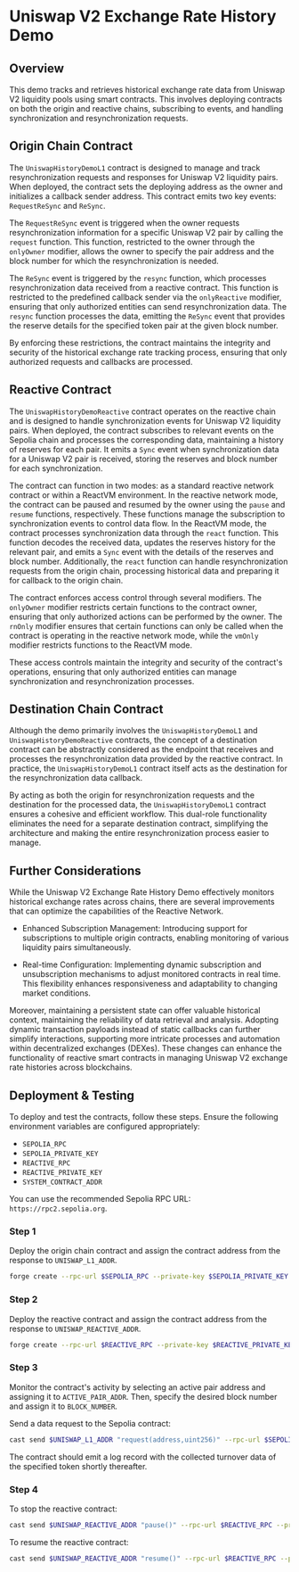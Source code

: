 # Uniswap V2 Exchange Rate History Demo

## Overview

This demo tracks and retrieves historical exchange rate data from Uniswap V2 liquidity pools using smart contracts. This involves deploying contracts on both the origin and reactive chains, subscribing to events, and handling synchronization and resynchronization requests.

## Origin Chain Contract

The `UniswapHistoryDemoL1` contract is designed to manage and track resynchronization requests and responses for Uniswap V2 liquidity pairs. When deployed, the contract sets the deploying address as the owner and initializes a callback sender address. This contract emits two key events: `RequestReSync` and `ReSync`.

The `RequestReSync` event is triggered when the owner requests resynchronization information for a specific Uniswap V2 pair by calling the `request` function. This function, restricted to the owner through the `onlyOwner` modifier, allows the owner to specify the pair address and the block number for which the resynchronization is needed.

The `ReSync` event is triggered by the `resync` function, which processes resynchronization data received from a reactive contract. This function is restricted to the predefined callback sender via the `onlyReactive` modifier, ensuring that only authorized entities can send resynchronization data. The `resync` function processes the data, emitting the `ReSync` event that provides the reserve details for the specified token pair at the given block number.

By enforcing these restrictions, the contract maintains the integrity and security of the historical exchange rate tracking process, ensuring that only authorized requests and callbacks are processed.

## Reactive Contract

The `UniswapHistoryDemoReactive` contract operates on the reactive chain and is designed to handle synchronization events for Uniswap V2 liquidity pairs. When deployed, the contract subscribes to relevant events on the Sepolia chain and processes the corresponding data, maintaining a history of reserves for each pair. It emits a `Sync` event when synchronization data for a Uniswap V2 pair is received, storing the reserves and block number for each synchronization.

The contract can function in two modes: as a standard reactive network contract or within a ReactVM environment. In the reactive network mode, the contract can be paused and resumed by the owner using the `pause` and `resume` functions, respectively. These functions manage the subscription to synchronization events to control data flow. In the ReactVM mode, the contract processes synchronization data through the `react` function. This function decodes the received data, updates the reserves history for the relevant pair, and emits a `Sync` event with the details of the reserves and block number. Additionally, the `react` function can handle resynchronization requests from the origin chain, processing historical data and preparing it for callback to the origin chain.

The contract enforces access control through several modifiers. The `onlyOwner` modifier restricts certain functions to the contract owner, ensuring that only authorized actions can be performed by the owner. The `rnOnly` modifier ensures that certain functions can only be called when the contract is operating in the reactive network mode, while the `vmOnly` modifier restricts functions to the ReactVM mode.

These access controls maintain the integrity and security of the contract's operations, ensuring that only authorized entities can manage synchronization and resynchronization processes.

## Destination Chain Contract

Although the demo primarily involves the `UniswapHistoryDemoL1` and `UniswapHistoryDemoReactive` contracts, the concept of a destination contract can be abstractly considered as the endpoint that receives and processes the resynchronization data provided by the reactive contract. In practice, the `UniswapHistoryDemoL1` contract itself acts as the destination for the resynchronization data callback.

By acting as both the origin for resynchronization requests and the destination for the processed data, the `UniswapHistoryDemoL1` contract ensures a cohesive and efficient workflow. This dual-role functionality eliminates the need for a separate destination contract, simplifying the architecture and making the entire resynchronization process easier to manage.

## Further Considerations

While the Uniswap V2 Exchange Rate History Demo effectively monitors historical exchange rates across chains, there are several improvements that can optimize the capabilities of the Reactive Network.

- Enhanced Subscription Management: Introducing support for subscriptions to multiple origin contracts, enabling monitoring of various liquidity pairs simultaneously.

- Real-time Configuration: Implementing dynamic subscription and unsubscription mechanisms to adjust monitored contracts in real time. This flexibility enhances responsiveness and adaptability to changing market conditions.

Moreover, maintaining a persistent state can offer valuable historical context, maintaining the reliability of data retrieval and analysis. Adopting dynamic transaction payloads instead of static callbacks can further simplify interactions, supporting more intricate processes and automation within decentralized exchanges (DEXes). These changes can enhance the functionality of reactive smart contracts in managing Uniswap V2 exchange rate histories across blockchains.

## Deployment & Testing

To deploy and test the contracts, follow these steps. Ensure the following environment variables are configured appropriately:

* `SEPOLIA_RPC`
* `SEPOLIA_PRIVATE_KEY`
* `REACTIVE_RPC`
* `REACTIVE_PRIVATE_KEY`
* `SYSTEM_CONTRACT_ADDR`

You can use the recommended Sepolia RPC URL: `https://rpc2.sepolia.org`.

### Step 1

Deploy the origin chain contract and assign the contract address from the response to `UNISWAP_L1_ADDR`.

```bash
forge create --rpc-url $SEPOLIA_RPC --private-key $SEPOLIA_PRIVATE_KEY src/demos/uniswap-v2-history/UniswapHistoryDemoL1.sol:UniswapHistoryDemoL1 --constructor-args 0x0000000000000000000000000000000000000000
```

### Step 2

Deploy the reactive contract and assign the contract address from the response to `UNISWAP_REACTIVE_ADDR`.

```bash
forge create --rpc-url $REACTIVE_RPC --private-key $REACTIVE_PRIVATE_KEY src/demos/uniswap-v2-history/UniswapHistoryDemoReactive.sol:UniswapHistoryDemoReactive --constructor-args $SYSTEM_CONTRACT_ADDR $UNISWAP_L1_ADDR
```

### Step 3

Monitor the contract's activity by selecting an active pair address and assigning it to `ACTIVE_PAIR_ADDR`. Then, specify the desired block number and assign it to `BLOCK_NUMBER`.

Send a data request to the Sepolia contract:

```bash
cast send $UNISWAP_L1_ADDR "request(address,uint256)" --rpc-url $SEPOLIA_RPC --private-key $SEPOLIA_PRIVATE_KEY $ACTIVE_PAIR_ADDR $BLOCK_NUMBER
```

The contract should emit a log record with the collected turnover data of the specified token shortly thereafter.

### Step 4

To stop the reactive contract:

```bash
cast send $UNISWAP_REACTIVE_ADDR "pause()" --rpc-url $REACTIVE_RPC --private-key $REACTIVE_PRIVATE_KEY
```

To resume the reactive contract:

```bash
cast send $UNISWAP_REACTIVE_ADDR "resume()" --rpc-url $REACTIVE_RPC --private-key $REACTIVE_PRIVATE_KEY
```
